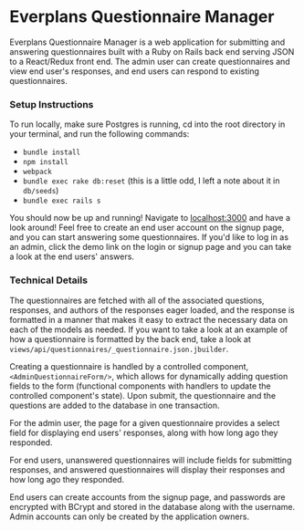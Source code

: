 # Everplans Questionnaire Manager

Everplans Questionnaire Manager is a web application for submitting and answering questionnaires built with a Ruby on Rails back end serving JSON to a React/Redux front end. The admin user can create questionnaires and view end user's responses, and end users can respond to existing questionnaires.

### Setup Instructions
To run locally, make sure Postgres is running, cd into the root directory in your terminal, and run the following commands:
* `bundle install`
* `npm install`
* `webpack`
* `bundle exec rake db:reset` (this is a little odd, I left a note about it in `db/seeds`)
* `bundle exec rails s`

You should now be up and running! Navigate to [localhost:3000](http://localhost:3000) and have a look around! Feel free to create an end user account on the signup page, and you can start answering some questionnaires. If you'd like to log in as an admin, click the demo link on the login or signup page and you can take a look at the end users' answers.

### Technical Details
The questionnaires are fetched with all of the associated questions, responses, and authors of the responses eager loaded, and the response is formatted in a manner that makes it easy to extract the necessary data on each of the models as needed. If you want to take a look at an example of how a questionnaire is formatted by the back end, take a look at `views/api/questionnaires/_questionnaire.json.jbuilder`.

Creating a questionnaire is handled by a controlled component, `<AdminQuestionnaireForm/>`, which allows for dynamically adding question fields to the form (functional components with handlers to update the controlled component's state). Upon submit, the questionnaire and the questions are added to the database in one transaction.

For the admin user, the page for a given questionnaire provides a select field for displaying end users' responses, along with how long ago they responded.

For end users, unanswered questionnaires will include fields for submitting responses, and answered questionnaires will display their responses and how long ago they responded.

End users can create accounts from the signup page, and passwords are encrypted with BCrypt and stored in the database along with the username. Admin accounts can only be created by the application owners.
